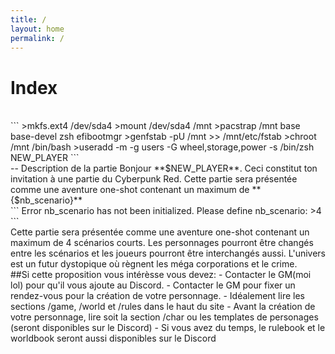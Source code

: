 ```yaml
---
title: /
layout: home
permalink: /
---
```


# Index
<br />
```
>mkfs.ext4 /dev/sda4
>mount /dev/sda4 /mnt
>pacstrap /mnt base base-devel zsh efibootmgr
>genfstab -pU /mnt >> /mnt/etc/fstab
>chroot /mnt /bin/bash
>useradd -m -g users -G wheel,storage,power -s /bin/zsh NEW_PLAYER
```
<br />
-- Description de la partie
Bonjour **$NEW_PLAYER**.
Ceci constitut ton invitation à une partie du Cyberpunk Red. Cette partie sera présentée comme une aventure one-shot contenant un maximum de **{$nb_scenario}**
<br />
```
Error nb_scenario has not been initialized. Please define nb_scenario:
>4
```
<br />
Cette partie sera présentée comme une aventure one-shot contenant un maximum de 4 scénarios courts. Les personnages pourront être changés entre les scénarios et les joueurs pourront être interchangés aussi. L'univers est un futur dystopique où règnent les méga corporations et le crime.
<br />
##Si cette proposition vous intérèsse vous devez:
- Contacter le GM(moi lol) pour qu'il vous ajoute au Discord.
- Contacter le GM pour fixer un rendez-vous pour la création de votre personnage.
- Idéalement lire les sections /game, /world et /rules dans le haut du site
- Avant la création de votre personnage, lire soit la section /char ou les templates de personages (seront disponibles sur le Discord)
- Si vous avez du temps, le rulebook et le worldbook seront aussi disponibles sur le Discord
